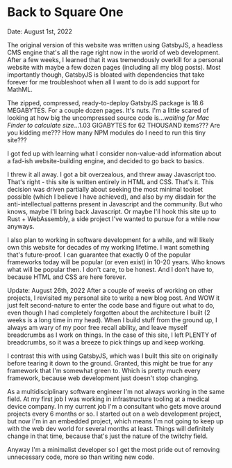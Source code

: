 # Back to Square One

Date: August 1st, 2022

The original version of this website was written using GatsbyJS, a headless CMS engine that's all the rage right now in the world of web development. After a few weeks, I learned that it was tremendously overkill for a personal website with maybe a few dozen pages (including all my blog posts). Most importantly though, GatsbyJS is bloated with dependencies that take forever for me troubleshoot when all I want to do is add support for MathML.

The zipped, compressed, ready-to-deploy GatsbyJS package is 18.6 MEGABYTES. For a couple dozen pages. It's nuts. I'm a little scared of looking at how big the uncompressed source code is..._waiting for Mac Finder to calculate size_...1.03 GIGABYTES for 62 THOUSAND items??? Are you kidding me??? How many NPM modules do I need to run this tiny site???

I got fed up with learning what I consider non-value-add information about a fad-ish website-building engine, and decided to go back to basics.

I threw it all away. I got a bit overzealous, and threw away Javascript too. That's right - this site is written entirely in HTML and CSS. That's it. This decision was driven partially about seeking the most minimal toolset possible (which I believe I have achieved), and also by my disdain for the anti-intellectual patterns present in Javascript and the community. But who knows, maybe I'll bring back Javascript. Or maybe I'll hook this site up to Rust + WebAssembly, a side project I've wanted to pursue for a while now anyways.

I also plan to working in software development for a while, and will likely own this website for decades of my working lifetime. I want something that's future-proof. I can guarantee that exactly 0 of the popular frameworks today will be popular (or even exist) in 10-20 years. Who knows what will be popular then. I don't care, to be honest. And I don't have to, because HTML and CSS are here forever.

Update: August 26th, 2022
After a couple of weeks of working on other projects, I revisited my personal site to write a new blog post. And WOW it just felt second-nature to enter the code base and figure out what to do, even though I had completely forgotten about the architecture I built (2 weeks is a long time in my head). When I build stuff from the ground up, I always am wary of my poor free recall ability, and leave myself breadcrumbs as I work on things. In the case of this site, I left PLENTY of breadcrumbs, so it was a breeze to pick things up and keep working.

I contrast this with using GatsbyJS, which was I built this site on originally before tearing it down to the ground. Granted, this might be true for any framework that I'm somewhat green to. Which is pretty much every framework, because web development just doesn't stop changing.

As a multidisciplinary software engineer I'm not always working in the same field. At my first job I was working in infrastructure tooling at a medical device company. In my current job I'm a consultant who gets move around projects every 6 months or so. I started out on a web development project, but now I'm in an embedded project, which means I'm not going to keep up with the web dev world for several months at least. Things will definitely change in that time, because that's just the nature of the twitchy field.

Anyway I'm a minimalist developer so I get the most pride out of removing unnecessary code, more so than writing new code.
